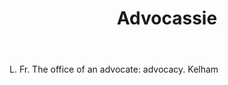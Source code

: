 ---
title: Advocassie
letter: A
permalink: "/definitions/advocassie.html"
body: 'L. Fr. The office of an advocate: advocacy. Kelham'
published_at: '2018-07-07'
source: Black's Law Dictionary
layout: post
---